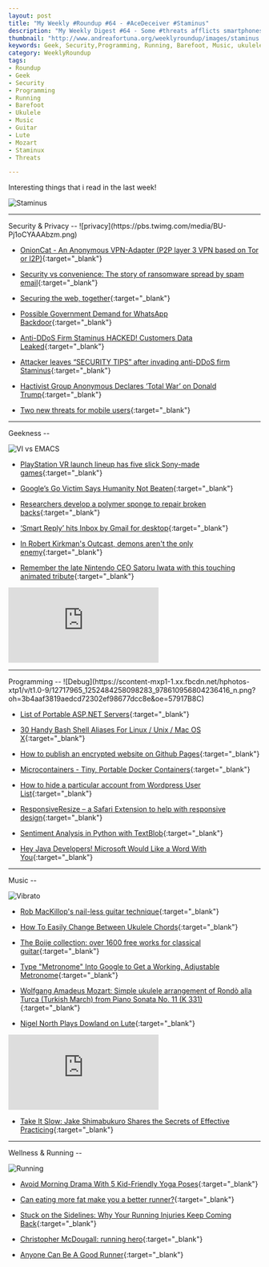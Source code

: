 ```yaml
---
layout: post
title: "My Weekly #Roundup #64 - #AceDeceiver #Staminus"
description: "My Weekly Digest #64 - Some #threats afflicts smartphones, #Staminus was hacked and some other programming/music/welness related links!"
thumbnail: "http://www.andreafortuna.org/weeklyroundup/images/staminus.jpg"
keywords: Geek, Security,Programming, Running, Barefoot, Music, ukulele, transcription, guitar, lute, TOR, Java, Christopher McDougall, yoga
category: WeeklyRoundup
tags: 
- Roundup
- Geek
- Security
- Programming
- Running
- Barefoot
- Ukulele
- Music
- Guitar
- Lute
- Mozart
- Staminux
- Threats

---
```

Interesting things that i read in the last week!

![Staminus](http://www.andreafortuna.org/weeklyroundup/images/staminus.jpg)
<!-- more -->
<hr/>
Security & Privacy
--
![privacy](https://pbs.twimg.com/media/BU-Pj1oCYAAAbzm.png)

- [OnionCat - An Anonymous VPN-Adapter (P2P layer 3 VPN based on Tor or I2P)](http://www.kitploit.com/2016/03/onioncat-anonymous-vpn-adapter-p2p.html){:target="_blank"}

- [Security vs convenience: The story of ransomware spread by spam email](http://nakedsecurity.sophos.com/2016/03/14/security-vs-convenience-the-story-of-ransomware-spread-by-spam-email){:target="_blank"}

- [Securing the web, together](http://security.googleblog.com/2016/03/securing-web-together_15.html){:target="_blank"}

- [Possible Government Demand for WhatsApp Backdoor](https://www.schneier.com/blog/archives/2016/03/possible_govern.html){:target="_blank"}

- [Anti-DDoS Firm Staminus HACKED! Customers Data Leaked](http://thehackernews.com/2016/03/ddos-protection.html){:target="_blank"}

- [Attacker leaves “SECURITY TIPS” after invading anti-DDoS firm Staminus](https://nakedsecurity.sophos.com/2016/03/15/attacker-leaves-security-tips-after-invading-anti-ddos-firm-staminus/){:target="_blank"}

- [Hactivist Group Anonymous Declares ‘Total War’ on Donald Trump](http://recode.net/2016/03/15/hactivist-group-anonymous-declares-total-war-on-donald-trump/){:target="_blank"}

- [Two new threats for mobile users](http://www.andreafortuna.org/security/2016/03/17/new-threats-for-mobile-users/){:target="_blank"}


<hr/>
Geekness
--

![VI vs EMACS](https://scontent-mxp1-1.xx.fbcdn.net/hphotos-xtp1/v/t1.0-9/1914711_1261308080549234_6807434724891152675_n.jpg?oh=7cc3e0007044b90fdf9575ee2dc9213b&oe=5757BEFC)

- [PlayStation VR launch lineup has five slick Sony-made games](http://arstechnica.com/gaming/2016/03/playstation-vr-launch-lineup/){:target="_blank"}

- [Google’s Go Victim Says Humanity Not Beaten](https://www.geeksaresexy.net/2016/03/15/googles-go-victim-says-humanity-not-beaten/){:target="_blank"}

- [Researchers develop a polymer sponge to repair broken backs](http://www.engadget.com/2016/03/15/researchers-develop-a-polymer-sponge-to-repair-broken-backs/){:target="_blank"}

- [‘Smart Reply’ hits Inbox by Gmail for desktop](http://thenextweb.com/google/2016/03/15/smart-reply-hits-gmail-inbox/){:target="_blank"}

- [In Robert Kirkman's Outcast, demons aren't the only enemy](http://www.theverge.com/2016/3/15/11241990/outcast-robert-kirkman-cinemax-sxsw-review){:target="_blank"}

- [Remember the late Nintendo CEO Satoru Iwata with this touching animated tribute](http://thenextweb.com/insider/2016/03/17/watch-touching-animated-tribute-nintendo-ceo-satoru-iwata/){:target="_blank"}

<div class="video-container">
<iframe src="https://www.youtube.com/embed/9YG9INjO91Y" frameborder="0" allowfullscreen></iframe>
</div>


<hr/>
Programming
--
![Debug](https://scontent-mxp1-1.xx.fbcdn.net/hphotos-xtp1/v/t1.0-9/12717965_1252484258098283_978610956804236416_n.png?oh=3b4aaf3819aedcd72302ef98677dcc8e&oe=57917B8C)

- [List of Portable ASP.NET Servers](http://www.codeproject.com/Reference/1085768/List-of-Portable-ASP-NET-Server){:target="_blank"}

- [30 Handy Bash Shell Aliases For Linux / Unix / Mac OS X](http://www.cyberciti.biz/tips/bash-aliases-mac-centos-linux-unix.html){:target="_blank"}

- [How to publish an encrypted website on Github Pages](https://blog.kloudsec.com/how-to-setup-github-custom-domain-with-https/){:target="_blank"}

- [Microcontainers - Tiny, Portable Docker Containers](https://dzone.com/articles/microcontainers-tiny-portable-docker-containers){:target="_blank"}

- [How to hide a particular account from Wordpress User List](http://www.andreafortuna.org/programming/2016/03/16/wordpress-hide-user/){:target="_blank"}

- [ResponsiveResize – a Safari Extension to help with responsive design](http://www.midwinter-dg.com/permalink-responsive-resize-a-safari-extension-to-help-with-responsive-design_2012-04-19.html){:target="_blank"}

- [Sentiment Analysis in Python with TextBlob](https://github.com/shekhargulati/52-technologies-in-2016/blob/master/11-textblob/README.md){:target="_blank"}

- [Hey Java Developers! Microsoft Would Like a Word With You](https://dzone.com/articles/hey-java-developers-microsoft-would-like-a-word-wi){:target="_blank"}


<hr/>
Music
--

![Vibrato](https://scontent-mxp1-1.xx.fbcdn.net/hphotos-xtl1/v/t1.0-9/12801627_1086385914716464_3336925396795832339_n.jpg?oh=3580cdf39b380c968a191d01cb9d1017&oe=574AF4AE)

- [Rob MacKillop's nail-less guitar technique](http://rmclassicalguitar.com/technique/){:target="_blank"}

- [How To Easily Change Between Ukulele Chords](http://ukulelego.com/lessons/easily-change-ukulele-chords/){:target="_blank"}

- [The Boije collection: over 1600 free works for classical guitar](http://www.andreafortuna.org/guitar/2016/03/15/the-boijes-collection/){:target="_blank"}

- [Type "Metronome" Into Google to Get a Working, Adjustable Metronome](http://lifehacker.com/type-metronome-into-google-to-get-a-working-adjustab-1765443092){:target="_blank"}

- [Wolfgang Amadeus Mozart: Simple ukulele arrangement of Rondò alla Turca (Turkish March) from Piano Sonata No. 11 (K 331)](http://www.andreafortuna.org/ukulele/2016/03/14/mozart-rondo-alla-turca-turkish-march/){:target="_blank"}

- [Nigel North Plays Dowland on Lute](https://www.youtube.com/watch?v=lhKqxSq4usM){:target="_blank"}

<div class="video-container">
<iframe src="https://www.youtube.com/embed/lhKqxSq4usM" frameborder="0" allowfullscreen></iframe>
</div>


- [Take It Slow: Jake Shimabukuro Shares the Secrets of Effective Practicing](http://www.ukulelemag.com/home/take-it-slow-jake-shimabukuro-shares-the-secrets-of-effective-practicing){:target="_blank"}


<hr/>
Wellness & Running  
--

![Running](http://i.kinja-img.com/gawker-media/image/upload/s---p5n8FOM--/c_scale,fl_progressive,q_80,w_800/gcjtupdyutwogfauml7p.gif)

- [Avoid Morning Drama With 5 Kid-Friendly Yoga Poses](http://yogadork.com/2016/03/13/avoid-morning-drama-with-5-kid-friendly-yoga-poses/){:target="_blank"}

- [Can eating more fat make you a better runner?](http://www.runnersworld.co.uk/nutrition/can-eating-more-fat-make-you-a-better-runner/14630.html){:target="_blank"}

- [Stuck on the Sidelines: Why Your Running Injuries Keep Coming Back](http://naturalrunningcenter.com/2016/03/14/stuck-sidelines-running-injuries-coming/){:target="_blank"}

- [Christopher McDougall: running hero](http://www.radionz.co.nz/national/programmes/saturday/audio/201792953/christopher-mcdougall-running-hero){:target="_blank"}

- [Anyone Can Be A Good Runner](http://adequateman.deadspin.com/anyone-can-be-a-good-runner-1763633063){:target="_blank"}


